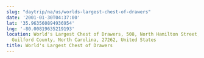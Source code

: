 ```yaml
---
slug: "daytrip/na/us/worlds-largest-chest-of-drawers"
date: '2001-01-30T04:37:00'
lat: '35.963560894936954'
lng: '-80.00819635219193'
location: World's Largest Chest of Drawers, 508, North Hamilton Street, High Point,
  Guilford County, North Carolina, 27262, United States
title: World's Largest Chest of Drawers
---
```



